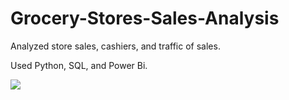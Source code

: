 # Grocery-Stores-Sales-Analysis

Analyzed store sales, cashiers, and traffic of sales. 

Used Python, SQL, and Power Bi.

![](Images/Sales-Report.PNG)
